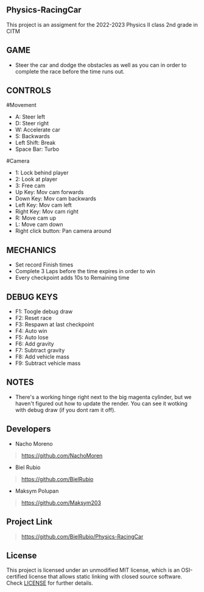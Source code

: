 ## Physics-RacingCar
This project is an assigment for the 2022-2023 Physics II class 2nd grade in CITM

## GAME
- Steer the car and dodge the obstacles as well as you can in order to complete the race before the time runs out.

## CONTROLS

#Movement
- A: Steer left
- D: Steer right
- W: Accelerate car
- S: Backwards
- Left Shift: Break
- Space Bar: Turbo

#Camera
- 1: Lock behind player
- 2: Look at player
- 3: Free cam
- Up Key: Mov cam forwards
- Down Key: Mov cam backwards
- Left Key: Mov cam left
- Right Key: Mov cam right
- R: Move cam up
- L: Move cam down
- Right click button: Pan camera around

## MECHANICS
- Set record Finish times
- Complete 3 Laps before the time expires in order to win
- Every checkpoint adds 10s to Remaining time

## DEBUG KEYS
- F1: Toogle debug draw
- F2: Reset race
- F3: Respawn at last checkpoint
- F4: Auto win
- F5: Auto lose
- F6: Add gravity
- F7: Subtract gravity
- F8: Add vehicle mass
- F9: Subtract vehicle mass

## NOTES
- There's a working hinge right next to the big magenta cylinder, but we haven't figured out how to update the render. You can see it wotking with debug draw (if you dont ram it off).

## Developers
- Nacho Moreno 
> https://github.com/NachoMoren
- Biel Rubio
> https://github.com/BielRubio
- Maksym Polupan 
> https://github.com/Maksym203

## Project Link
> https://github.com/BielRubio/Physics-RacingCar

## License
This project is licensed under an unmodified MIT license, which is an OSI-certified license that allows static linking with closed source software. Check [LICENSE](https://github.com/BielRubio/Physics-RacingCar/blob/main/LICENSE) for further details.
